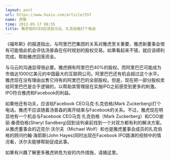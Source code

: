 ```yaml
---
layout: post
url: https://www.huxiu.com/article/557
name: 虎嗅
time: 2012-05-17 08:55
title: 雅虎临时CEO应该给马云、扎克伯格打个电话
---
```

《福布斯》的报道指出，与阿里巴巴集团的关系对雅虎至关重要，雅虎新董事会很有可能借此机会评估汤普森在任时规划的股权交易。如果看起来不错，就应该顺利完成，帮助雅虎回笼资金。

与马云的沟通显得很必要。雅虎拥有阿里巴巴40%的股权。而阿里巴巴可能成为市值达1000亿美元的中国最大的互联网公司。阿里巴巴还有机会超过这个水平。雅虎现在没有理由出售它持有的阿里巴巴的全部股权。但是，现在把一部分股权卖给阿里巴巴是合乎逻辑的，以帮助其管理层在实施IPO之前感受到更多的刺激。IPO符合雅虎和Facebook的利益。

如果他还有功夫，应该给Facebook CEO马克·扎克伯格(Mark Zuckerberg)打个电话。雅虎不应该随着汤普森的离开结束与Facebook的关系。不过，雅虎现在明显地有一个机会与Facebook CEO马克·扎克伯格（Mark Zuckerberg）和COO谢丽·桑德伯格(Sheryl Sandberg)回到谈判桌前找到一个对双方都有利的解决方案。从雅虎董事会的迈克尔·沃尔夫（Michael Wolf）和也是雅虎董事会成员的扎克伯格的顾问约翰·海耶斯(John Hayes)同时出现在Facebook IPO路演的视频中的情况看，沃尔夫能够帮助促成此事。

如果有兴趣了解更多雅虎转危为安的内外措施，请捅这里。

